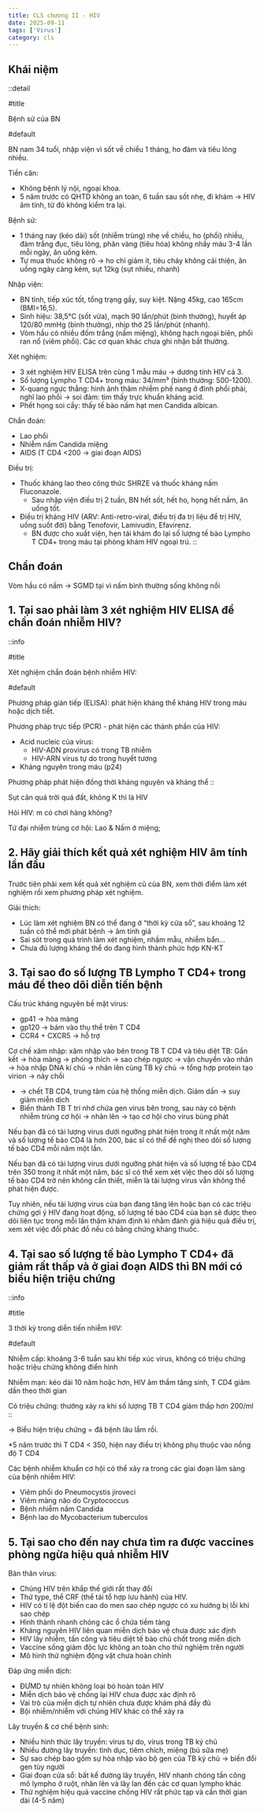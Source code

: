 ```yaml
---
title: CLS chương II - HIV
date: 2025-09-11
tags: ['Virus']
category: cls
---
```


## Khái niệm


::detail

#title

Bệnh sử của BN

#default

BN nam 34 tuổi, nhập viện vì sốt về chiều 1 tháng, ho đàm và tiêu lỏng nhiều.

Tiền căn:

- Không bệnh lý nội, ngoại khoa.
- 5 năm trước có QHTD không an toàn, 6 tuần sau sốt nhẹ, đi khám → HIV âm tính, từ đó không kiểm tra lại.

Bệnh sử:

- 1 tháng nay (kéo dài) sốt (nhiễm trùng) nhẹ về chiều, ho (phổi) nhiều, đàm trắng đục, tiêu lỏng, phân vàng (tiêu hóa) không nhầy máu 3-4 lần mỗi ngày, ăn uống kém.
- Tự mua thuốc không rõ → ho chỉ giảm ít, tiêu chảy không cải thiện, ăn uống ngày càng kém, sụt 12kg (sụt nhiều, nhanh)

Nhập viện:

- BN tỉnh, tiếp xúc tốt, tổng trạng gầy, suy kiệt. Nặng 45kg, cao 165cm (BMI=16,5).
- Sinh hiệu: 38,5°C (sốt vừa), mạch 90 lần/phút (bình thường), huyết áp 120/80 mmHg (bình thường), nhịp thở 25 lần/phút (nhanh).
- Vòm hầu có nhiều đốm trắng (nấm miệng), không hạch ngoại biên, phổi ran nổ (viêm phổi). Các cơ quan khác chưa ghi nhận bất
thường.

Xét nghiệm:

- 3 xét nghiệm HIV ELISA trên cùng 1 mẫu máu → dương tính HIV cả 3.
- Số lượng Lympho T CD4+ trong máu: 34/mm³ (bình thường: 500-1200).
- X-quang ngực thẳng: hình ảnh thâm nhiễm phế nang ở đỉnh phổi phải, nghĩ lao phổi → soi đàm: tìm thấy trực khuẩn kháng acid.
- Phết họng soi cấy: thấy tế bào nấm hạt men Candida albican.

Chẩn đoán:

- Lao phổi
- Nhiễm nấm Candida miệng
- AIDS (T CD4 <200 → giai đoạn AIDS)

Điều trị:

- Thuốc kháng lao theo công thức SHRZE và thuốc kháng nấm Fluconazole.
	- Sau nhập viện điều trị 2 tuần, BN hết
sốt, hết ho, họng hết nấm, ăn uống
tốt.
- Điều trị kháng HIV (ARV: Anti-retro-viral, điều trị đa trị liệu để trị HIV, uống suốt đời) bằng Tenofovir, Lamivudin, Efavirenz.
	- BN được cho xuất viện, hẹn tái khám đo lại số lượng tế bào Lympho T CD4+ trong máu tại phòng khám HIV ngoại trú.
::

## Chẩn đoán

Vòm hầu có nấm -> SGMD tại vì nấm bình thường sống không nổi

## 1. Tại sao phải làm 3 xét nghiệm HIV ELISA để chẩn đoán nhiễm HIV?

::info

#title

Xét nghiệm chẩn đoán bệnh nhiễm HIV:

#default

Phương pháp gián tiếp (ELISA): phát hiện kháng thể kháng HIV trong máu hoặc dịch tiết.

Phương pháp trực tiếp (PCR) - phát hiện các thành phần của HIV:
- Acid nucleic của virus:
	- HIV-ADN provirus có trong TB nhiễm
	- HIV-ARN virus tự do trong huyết tương
- Kháng nguyên trong máu (p24)

Phương pháp phát hiện đồng thời kháng nguyên và kháng thể
::

Sụt cân quá trời quá đất, không K thì là HIV

Hỏi HIV: m có chơi hàng không?

Tứ đại nhiễm trùng cơ hội: Lao & Nấm ở miệng;

## 2. Hãy giải thích kết quả xét nghiệm HIV âm tính lần đầu

Trước tiên phải xem kết quả xét nghiệm cũ của BN, xem thời điểm làm xét nghiệm rồi xem phương pháp xét nghiệm.

Giải thích:

- Lúc làm xét nghiệm BN có thể đang ở “thời kỳ cửa sổ”, sau khoảng 12 tuần có
thể mới phát bệnh → âm tính giả
- Sai sót trong quá trình làm xét nghiệm, nhầm mẫu, nhiễm bẩn…
- Chưa đủ lượng kháng thể do đang hình thành phức hợp KN-KT

## 3. Tại sao đo số lượng TB Lympho T CD4+ trong máu để theo dõi diễn tiến bệnh

Cấu trúc kháng nguyên bề mặt virus:

- gp41 → hòa màng
- gp120 → bám vào thụ thể trên T CD4
- CCR4 + CXCR5 → hỗ trợ

Cơ chế xâm nhập: xâm nhập vào bên trong TB T CD4 và tiêu diệt TB: Gắn kết
→ hòa màng → phóng thích → sao chép ngược → vận chuyển vào nhân →
hòa nhập DNA kí chủ → nhân lên cùng TB ký chủ → tổng hợp protein tạo virion
→ nảy chồi
- → chết TB CD4, trung tâm của hệ thống miễn dịch. Giảm dần → suy giảm
miễn dịch
- Biến thành TB T trí nhớ chứa gen virus bên trong, sau này có bệnh nhiễm trùng cơ hội → nhân lên → tạo cơ hội cho virus bùng phát

Nếu bạn đã có tải lượng virus dưới ngưỡng phát hiện trong
ít nhất một năm và số lượng tế bào CD4 là hơn 200, bác sĩ
có thể đề nghị theo dõi số lượng tế bào CD4 mỗi năm một
lần.

Nếu bạn đã có tải lượng virus dưới ngưỡng phát hiện và số lượng tế bào CD4 trên 350 trong ít nhất một năm, bác sĩ có thể xem xét việc theo dõi số lượng tế bào CD4 trở nên không cần thiết, miễn là tải lượng virus vẫn không thể phát hiện được.

Tuy nhiên, nếu tải lượng virus của bạn đang tăng lên hoặc bạn có các triệu chứng gợi ý HIV đang hoạt động, số lượng tế bào CD4 của bạn sẽ được theo dõi liên tục trong mỗi lần
thăm khám định kì nhằm đánh giá hiệu quả điều trị, xem xét việc đổi phác đồ nếu có bằng chứng kháng thuốc.

## 4. Tại sao số lượng tế bào Lympho T CD4+ đã giảm rất thấp và ở giai đoạn AIDS thì BN mới có biểu hiện triệu chứng

::info

#title

3 thời kỳ trong diễn tiến nhiễm HIV:

#default

Nhiễm cấp: khoảng 3-6 tuần sau khi tiếp xúc virus, không có triệu chứng hoặc triệu chứng không điển hình

Nhiễm mạn: kéo dài 10 năm hoặc hơn, HIV âm thầm tăng sinh, T CD4 giảm dần theo thời gian

Có triệu chứng: thường xảy ra khi số lượng TB T CD4 giảm thấp hơn 200/ml
::

→ Biểu hiện triệu chứng = đã bệnh lâu lắm rồi.

*5 năm trước thì T CD4 < 350, hiện nay điều trị không phụ thuộc vào nồng độ T CD4

Các bệnh nhiễm khuẩn cơ hội có thể xảy ra trong các giai đoạn lâm sàng của bệnh nhiễm HIV:
- Viêm phổi do Pneumocystis jiroveci
- Viêm màng não do Cryptococcus
- Bệnh nhiễm nấm Candida
- Bệnh lao do Mycobacterium tuberculos

## 5. Tại sao cho đến nay chưa tìm ra được vaccines phòng ngừa hiệu quả nhiễm HIV

Bản thân virus:

- Chủng HIV trên khắp thế giới rất thay đổi
- Thứ type, thể CRF (thể tái tổ hợp lưu hành) của HIV.
- HIV có tỉ lệ đột biến cao do men sao chép ngược có xu hướng bị lỗi khi sao chép
- Hình thành nhanh chóng các ổ chứa tiềm tàng
- Kháng nguyên HIV liên quan miễn dịch bảo vệ chưa được xác định
- HIV lây nhiễm, tấn công và tiêu diệt tế bào chủ chốt trong miễn dịch
- Vaccine sống giảm độc lực không an toàn cho thử nghiệm trên người
- Mô hình thử nghiệm động vật chưa hoàn chỉnh

Đáp ứng miễn dịch:

- ĐƯMD tự nhiên không loại bỏ hoàn
toàn HIV
- Miễn dịch bảo vệ chống lại HIV
chưa được xác định rõ
- Vai trò của miễn dịch tự nhiên chưa
được khám phá đầy đủ
- Bội nhiễm/nhiễm với chủng HIV
khác có thể xảy ra

Lây truyền & cơ chế bệnh sinh:

- Nhiều hình thức lây truyền: virus tự do, virus trong TB ký chủ
- Nhiều đường lây truyền: tình dục, tiêm chích, miệng (bú sữa mẹ)
- Sự sao chép bao gồm sự hòa nhập vào bộ gen của TB ký chủ → biến đổi gen tùy người
- Giai đoạn cửa sổ: bất kể đường lây truyền, HIV nhanh chóng tấn công mô lympho ở ruột, nhân lên và lây lan đến các cơ quan lympho khác
- Thử nghiệm hiệu quả vaccine chống HIV rất phức tạp và cần thời gian dài (4-5 năm)